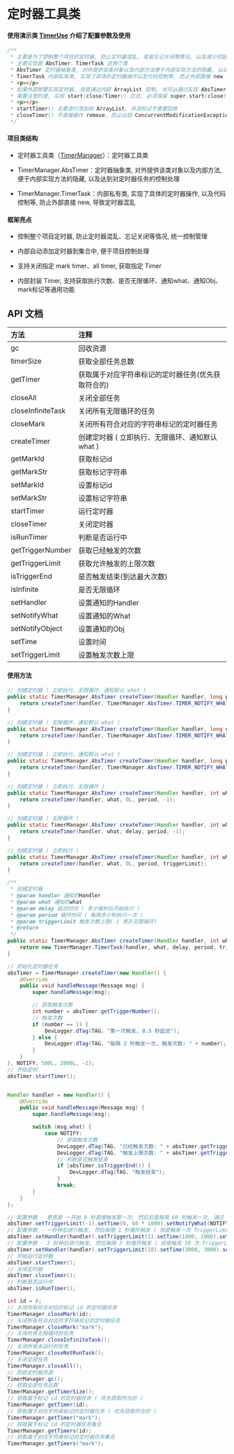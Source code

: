 # 定时器工具类

#### 使用演示类 [TimerUse](https://github.com/afkT/DevUtils/blob/master/app/src/main/java/utils_use/timer/TimerUse.java) 介绍了配置参数及使用

```java
/**
 * 主要是为了控制整个项目的定时器, 防止定时器混乱, 或者忘记关闭等情况, 以及减少初始化等操作代码
 * 主要实现是 AbsTimer、TimerTask 这两个类
 * AbsTimer 定时器抽象类, 对外提供该类对象以及内部方法便于内部实现方法的隐藏, 以达到对定时器任务的控制处理
 * TimerTask 内部私有类, 实现了具体的定时器操作以及代码控制等, 防止外部直接 new 导致定时器混乱
 * <p></p>
 * 如果外部想要实现定时器, 但是通过内部 ArrayList 控制, 也可以通过实现 AbsTimer 接口, 内部的 startTimer()、closeTimer() 进行了对 AbsTimer 的保存、标记等操作
 * 需要注意的是, 实现 start(close)Timer() 方法, 必须保留 super.start(close)Timer() 内部 ArrayList 进行了操作, 而不对外开放(不需要主动调用)
 * <p></p>
 * startTimer() 主要进行添加到 ArrayList, 并且标记不需要回收
 * closeTimer() 不直接操作 remove, 防止出现 ConcurrentModificationException 异常, 而是做一个标记, 便于后续回收
 */
```

#### 项目类结构

* 定时器工具类（[TimerManager](https://github.com/afkT/DevUtils/blob/master/lib/DevApp/src/main/java/dev/utils/app/assist/manager/TimerManager.java)）：定时器工具类

* TimerManager.AbsTimer：定时器抽象类, 对外提供该类对象以及内部方法, 便于内部实现方法的隐藏, 以及达到对定时器任务的控制处理

* TimerManager.TimerTask：内部私有类, 实现了具体的定时器操作, 以及代码控制等, 防止外部直接 new, 导致定时器混乱


#### 框架亮点

* 控制整个项目定时器, 防止定时器混乱、忘记关闭等情况, 统一控制管理

* 内部自动添加定时器到集合中, 便于项目控制处理

* 支持关闭指定 mark timer、all timer, 获取指定 Timer

* 内部封装 Timer, 支持获取执行次数、是否无限循环、通知what、通知Obj、mark标记等通用功能

## API 文档

| 方法 | 注释 |
| :- | :- |
| gc | 回收资源 |
| timerSize | 获取全部任务总数 |
| getTimer | 获取属于对应字符串标记的定时器任务(优先获取符合的) |
| closeAll | 关闭全部任务 |
| closeInfiniteTask | 关闭所有无限循环的任务 |
| closeMark | 关闭所有符合对应的字符串标记的定时器任务 |
| createTimer | 创建定时器 ( 立即执行、无限循环、通知默认 what ) |
| getMarkId | 获取标记id |
| getMarkStr | 获取标记字符串 |
| setMarkId | 设置标记id |
| setMarkStr | 设置标记字符串 |
| startTimer | 运行定时器 |
| closeTimer | 关闭定时器 |
| isRunTimer | 判断是否运行中 |
| getTriggerNumber | 获取已经触发的次数 |
| getTriggerLimit | 获取允许触发的上限次数 |
| isTriggerEnd | 是否触发结束(到达最大次数) |
| isInfinite | 是否无限循环 |
| setHandler | 设置通知的Handler |
| setNotifyWhat | 设置通知的What |
| setNotifyObject | 设置通知的Obj |
| setTime | 设置时间 |
| setTriggerLimit | 设置触发次数上限 |


#### 使用方法
```java
// 创建定时器 ( 立即执行、无限循环、通知默认 what )
public static TimerManager.AbsTimer createTimer(Handler handler, long period) {
    return createTimer(handler, TimerManager.AbsTimer.TIMER_NOTIFY_WHAT, 0L, period, -1);
}

// 创建定时器 ( 无限循环、通知默认 what )
public static TimerManager.AbsTimer createTimer(Handler handler, long delay, long period) {
    return createTimer(handler, TimerManager.AbsTimer.TIMER_NOTIFY_WHAT, delay, period, -1);
}

// 创建定时器 ( 立即执行、通知默认 what )
public static TimerManager.AbsTimer createTimer(Handler handler, long period, int triggerLimit) {
    return createTimer(handler, TimerManager.AbsTimer.TIMER_NOTIFY_WHAT, 0L, period, triggerLimit);
}

// 创建定时器 ( 立即执行、无限循环 )
public static TimerManager.AbsTimer createTimer(Handler handler, int what, long period) {
    return createTimer(handler, what, 0L, period, -1);
}

// 创建定时器 ( 无限循环 )
public static TimerManager.AbsTimer createTimer(Handler handler, int what, long delay, long period) {
    return createTimer(handler, what, delay, period, -1);
}

// 创建定时器 ( 立即执行 )
public static TimerManager.AbsTimer createTimer(Handler handler, int what, long period, int triggerLimit) {
    return createTimer(handler, what, 0L, period, triggerLimit);
}

/**
 * 创建定时器
 * @param handler 通知的Handler
 * @param what 通知的what
 * @param delay 延迟时间 ( 多少毫秒后开始执行 )
 * @param period 循环时间 ( 每隔多少秒执行一次 )
 * @param triggerLimit 触发次数上限(-1 表示无限循环)
 * @return
 */
public static TimerManager.AbsTimer createTimer(Handler handler, int what, long delay, long period, int triggerLimit) {
    return new TimerManager.TimerTask(handler, what, delay, period, triggerLimit);
}

// 初始化定时器任务
absTimer = TimerManager.createTimer(new Handler() {
    @Override
    public void handleMessage(Message msg) {
        super.handleMessage(msg);

        // 获取触发次数
        int number = absTimer.getTriggerNumber();
        // 触发次数
        if (number == 1) {
            DevLogger.dTag(TAG, "第一次触发, 0.5 秒延迟");
        } else {
            DevLogger.dTag(TAG, "每隔 2 秒触发一次, 触发次数: " + number);
        }
    }
}, NOTIFY, 500L, 2000L, -1);
// 开始定时
absTimer.startTimer();


Handler handler = new Handler() {
    @Override
    public void handleMessage(Message msg) {
        super.handleMessage(msg);

        switch (msg.what) {
            case NOTIFY:
                // 获取触发次数
                DevLogger.dTag(TAG, "已经触发次数: " + absTimer.getTriggerNumber());
                DevLogger.dTag(TAG, "触发上限次数: " + absTimer.getTriggerLimit());
                // 判断是否触发结束
                if (absTimer.isTriggerEnd()) {
                    DevLogger.dTag(TAG, "触发结束");
                }
                break;
        }
    }
};

// 配置参数 - 意思是 一开始 0 秒直接触发第一次, 然后后面每隔 60 秒触发一次, 通过 Handler 通知 NOTIFY 常量 ( -1 表示无限次 )
absTimer.setTriggerLimit(-1).setTime(0, 60 * 1000).setNotifyWhat(NOTIFY);
// 配置参数 - 一秒钟后进行触发, 然后每隔 1 秒循环触发 ( 但是触发一次 TriggerLimit 限制了次数 ), 并通过设置的 Handler 通知 对应传入的 What
absTimer.setHandler(handler).setTriggerLimit(1).setTime(1000, 1000).setNotifyWhat(NOTIFY);
// 配置参数 - 3 秒钟后进行触发, 然后每隔 3 秒循环触发 ( 但是触发 10 次 TriggerLimit 限制了次数 ), 并通过设置的 Handler 通知 对应传入的 What, 并且开始定时器
absTimer.setHandler(handler).setTriggerLimit(10).setTime(3000, 3000).setNotifyWhat(NOTIFY).startTimer();
// 开始运行定时器
absTimer.startTimer();
// 关闭定时器
absTimer.closeTimer();
// 判断是否运行中
absTimer.isRunTimer();

int id = 0;
// 关闭所有符合对应的标记 id 的定时器任务
TimerManager.closeMark(id);
// 关闭所有符合对应的字符串标记的定时器任务
TimerManager.closeMark("mark");
// 关闭所有无限循环的任务
TimerManager.closeInfiniteTask();
// 关闭所有未运行的任务
TimerManager.closeNotRunTask();
// 关闭全部任务
TimerManager.closeAll();
// 回收定时器资源
TimerManager.gc();
// 获取全部任务总数
TimerManager.getTimerSize();
// 获取属于标记 id 的定时器任务 ( 优先获取符合的 )
TimerManager.getTimer(id);
// 获取属于对应字符串标记的定时器任务 ( 优先获取符合的 )
TimerManager.getTimer("mark");
// 获取属于标记 id 的定时器任务集合
TimerManager.getTimers(id);
// 获取属于对应字符串标记的定时器任务集合
TimerManager.getTimers("mark");
```